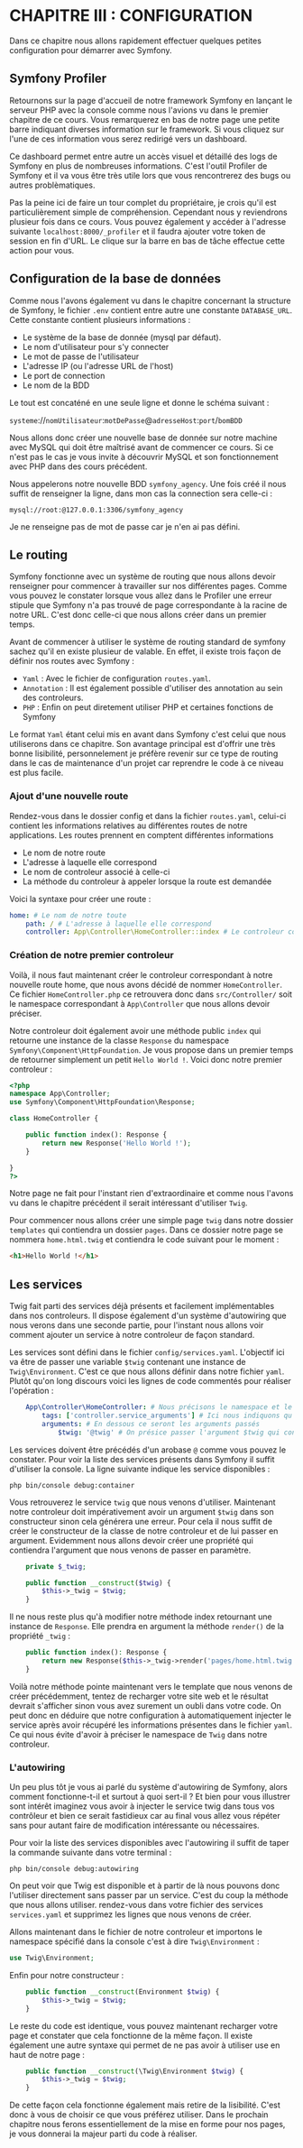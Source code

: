 # CHAPITRE III : CONFIGURATION

Dans ce chapitre nous allons rapidement effectuer quelques petites configuration pour démarrer avec Symfony.

## Symfony Profiler

Retournons sur la page d'accueil de notre framework Symfony en lançant le serveur PHP avec la console comme nous l'avions vu dans le premier chapitre de ce cours. Vous remarquerez en bas de notre page une petite barre indiquant diverses information sur le framework. Si vous cliquez sur l'une de ces information vous serez redirigé vers un dashboard.

Ce dashboard permet entre autre un accès visuel et détaillé des logs de Symfony en plus de nombreuses informations. C'est l'outil Profiler de Symfony et il va vous être très utile lors que vous rencontrerez des bugs ou autres problèmatiques.

Pas la peine ici de faire un tour complet du propriétaire, je crois qu'il est particulièrement simple de compréhension. Cependant nous y reviendrons plusieur fois dans ce cours. Vous pouvez également y accéder à l'adresse suivante `localhost:8000/_profiler` et il faudra ajouter votre token de session en fin d'URL. Le clique sur la barre en bas de tâche effectue cette action pour vous.

## Configuration de la base de données

Comme nous l'avons également vu dans le chapitre concernant la structure de Symfony, le fichier `.env` contient entre autre une constante `DATABASE_URL`. Cette constante contient plusieurs informations :

* Le système de la base de donnée (mysql par défaut).
* Le nom d'utilisateur pour s'y connecter
* Le mot de passe de l'utilisateur
* L'adresse IP (ou l'adresse URL de l'host)
* Le port de connection
* Le nom de la BDD

Le tout est concaténé en une seule ligne et donne le schéma suivant :

`systeme`://`nomUtilisateur`:`motDePasse`@`adresseHost`:`port`/`bomBDD`

Nous allons donc créer une nouvelle base de donnée sur notre machine avec MySQL qui doit être maîtrisé avant de commencer ce cours. Si ce n'est pas le cas je vous invite à découvrir MySQL et son fonctionnement avec PHP dans des cours précédent.

Nous appelerons notre nouvelle BDD `symfony_agency`. Une fois créé il nous suffit de renseigner la ligne, dans mon cas la connection sera celle-ci :

`mysql://root:@127.0.0.1:3306/symfony_agency`

Je ne renseigne pas de mot de passe car je n'en ai pas défini.

## Le routing

Symfony fonctionne avec un système de routing que nous allons devoir renseigner pour commencer à travailler sur nos différentes pages. Comme vous pouvez le constater lorsque vous allez dans le Profiler une erreur stipule que Symfony n'a pas trouvé de page correspondante à la racine de notre URL. C'est donc celle-ci que nous allons créer dans un premier temps.

Avant de commencer à utiliser le système de routing standard de symfony sachez qu'il en existe plusieur de valable. En effet, il existe trois façon de définir nos routes avec Symfony :

* `Yaml` : Avec le fichier de configuration `routes.yaml`.
* `Annotation` : Il est également possible d'utiliser des annotation au sein des controleurs.
* `PHP` : Enfin on peut diretement utiliser PHP et certaines fonctions de Symfony

Le format `Yaml` étant celui mis en avant dans Symfony c'est celui que nous utiliserons dans ce chapitre. Son avantage principal est d'offrir une très bonne lisibilité, personnelement je préfère revenir sur ce type de routing dans le cas de maintenance d'un projet car reprendre le code à ce niveau est plus facile.

### Ajout d'une nouvelle route

Rendez-vous dans le dossier config et dans la fichier `routes.yaml`, celui-ci contient les informations relatives au différentes routes de notre applications. Les routes prennent en comptent différentes informations

* Le nom de notre route
* L'adresse à laquelle elle correspond
* Le nom de controleur associé à celle-ci
* La méthode du controleur à appeler lorsque la route est demandée

Voici la syntaxe pour créer une route :

```yaml
home: # Le nom de notre toute
    path: / # L'adresse à laquelle elle correspond
    controller: App\Controller\HomeController::index # Le controleur correspondant et sa méthode
```

### Création de notre premier controleur

Voilà, il nous faut maintenant créer le controleur correspondant à notre nouvelle route home, que nous avons décidé de nommer `HomeController`. Ce fichier `HomeController.php` ce retrouvera donc dans `src/Controller/` soit le namespace correspondant à `App\Controller` que nous allons devoir préciser.

Notre controleur doit également avoir une méthode public `index` qui retourne une instance de la classe `Response` du namespace `Symfony\Component\HttpFoundation`. Je vous propose dans un premier temps de retourner simplement un petit `Hello World !`. Voici donc notre premier controleur :

```php
<?php
namespace App\Controller;
use Symfony\Component\HttpFoundation\Response;

class HomeController {

	public function index(): Response {
		return new Response('Hello World !');
	}

}
?>
```

Notre page ne fait pour l'instant rien d'extraordinaire et comme nous l'avons vu dans le chapitre précédent il serait intéressant d'utiliser `Twig`.

Pour commencer nous allons créer une simple page `twig` dans notre dossier `templates` qui contiendra un dossier `pages`. Dans ce dossier notre page se nommera `home.html.twig` et contiendra le code suivant pour le moment :

```html
<h1>Hello World !</h1>
```

## Les services

Twig fait parti des services déjà présents et facilement implémentables dans nos controleurs. Il dispose également d'un système d'autowiring que nous verons dans une seconde partie, pour l'instant nous allons voir comment ajouter un service à notre controleur de façon standard.

Les services sont défini dans le fichier `config/services.yaml`. L'objectif ici va être de passer une variable `$twig` contenant une instance de `Twig\Environment`. C'est ce que nous allons définir dans notre fichier `yaml`. Plutôt qu'on long discours voici les lignes de code commentés pour réaliser l'opération :


```yaml
    App\Controller\HomeController: # Nous précisons le namespace et le controleur affecté
        tags: ['controller.service_arguments'] # Ici nous indiquons qu'ils s'agit d'un service passé en argument
        arguments: # En dessous ce seront les arguments passés
            $twig: '@twig' # On présice passer l'argument $twig qui contiendra le service twig
```

Les services doivent être précédés d'un arobase `@` comme vous pouvez le constater. Pour voir la liste des services présents dans Symfony il suffit d'utiliser la console. La ligne suivante indique les service disponibles :

`php bin/console debug:container`

Vous retrouverez le service `twig` que nous venons d'utiliser. Maintenant notre controleur doit impérativement avoir un argument `$twig` dans son constructeur sinon cela générera une erreur. Pour cela il nous suffit de créer le constructeur de la classe de notre controleur et de lui passer en argument. Evidemment nous allons devoir créer une propriété qui contiendra l'argument que nous venons de passer en paramètre.

```php
	private $_twig;

	public function __construct($twig) {
		$this->_twig = $twig;
	}
```

Il ne nous reste plus qu'à modifier notre méthode index retournant une instance de `Response`. Elle prendra en argument la méthode `render()` de la propriété `_twig` :


```php
	public function index(): Response {
		return new Response($this->_twig->render('pages/home.html.twig'));
	}
```

Voilà notre méthode pointe maintenant vers le template que nous venons de créer précédemment, tentez de recharger votre site web et le résultat devrait s'afficher sinon vous avez surement un oubli dans votre code. On peut donc en déduire que notre configuration à automatiquement injecter le service après avoir récupéré les informations présentes dans le fichier `yaml`. Ce qui nous évite d'avoir à préciser le namespace de `Twig` dans notre controleur. 

### L'autowiring

Un peu plus tôt je vous ai parlé du système d'autowiring de Symfony, alors comment fonctionne-t-il et surtout à quoi sert-il ? Et bien pour vous illustrer sont intérêt imaginez vous avoir à injecter le service twig dans tous vos contrôleur et bien ce serait fastidieux car au final vous allez vous répéter sans pour autant faire de modification intéressante ou nécessaires.

Pour voir la liste des services disponibles avec l'autowiring il suffit de taper la commande suivante dans votre terminal :

`php bin/console debug:autowiring`

On peut voir que Twig est disponible et à partir de là nous pouvons donc l'utiliser directement sans passer par un service. C'est du coup la méthode que nous allons utiliser. rendez-vous dans votre fichier des services `services.yaml` et supprimez les lignes que nous venons de créer.

Allons maintenant dans le fichier de notre controleur et importons le namespace spécifié dans la console c'est à dire `Twig\Environment` :

```php
use Twig\Environment;
```

Enfin pour notre constructeur :

```php
	public function __construct(Environment $twig) {
		$this->_twig = $twig;
	}
```

Le reste du code est identique, vous pouvez maintenant recharger votre page et constater que cela fonctionne de la même façon. Il existe également une autre syntaxe qui permet de ne pas avoir à utiliser use en haut de notre page :

```php
	public function __construct(\Twig\Environment $twig) {
		$this->_twig = $twig;
	}
```

De cette façon cela fonctionne également mais retire de la lisibilité. C'est donc à vous de choisir ce que vous préférez utiliser. Dans le prochain chapitre nous ferons essentiellement de la mise en forme pour nos pages, je vous donnerai la majeur parti du code à réaliser.